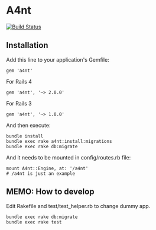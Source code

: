 # A4nt

[![Build Status](https://secure.travis-ci.org/ma2gedev/a4nt.png?branch=master)](http://travis-ci.org/ma2gedev/a4nt)

## Installation

Add this line to your application's Gemfile:

    gem 'a4nt'

For Rails 4

    gem 'a4nt', '~> 2.0.0'

For Rails 3

    gem 'a4nt', '~> 1.0.0'

And then execute:

    bundle install
    bundle exec rake a4nt:install:migrations
    bundle exec rake db:migrate

And it needs to be mounted in config/routes.rb file:

    mount A4nt::Engine, at: '/a4nt'
    # /a4nt is just an example

## MEMO: How to develop

Edit Rakefile and test/test_helper.rb to change dummy app.

    bundle exec rake db:migrate
    bundle exec rake test

